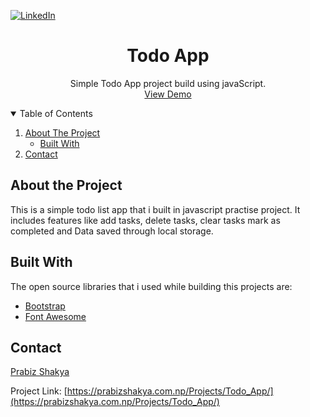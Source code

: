 [![LinkedIn][linkedin-shield]][linkedin-url]

<p align="center">
  <h1 align="center">Todo App</h1>

  <p align="center">
    Simple Todo App project build using javaScript.
    <br />
      <a href="https://prabiz07.github.io/Todo-App/">View Demo</a>
  </p>
</p>


<!-- TABLE OF CONTENTS -->
<details open="open">
  <summary>Table of Contents</summary>
  <ol>
    <li>
      <a href="#about-the-project">About The Project</a>
      <ul>
        <li><a href="#built-with">Built With</a></li>
      </ul>
    </li>
    <li><a href="#contact">Contact</a></li>
  </ol>
</details>

<!-- ABOUT THE PROJECT -->
## About the Project
This is a simple todo list app that i built in javascript practise project. It includes features like add tasks, delete tasks, clear tasks mark as completed and Data saved through local storage.

## Built With
The open source libraries that i used while building this projects are:
* [Bootstrap](https://getbootstrap.com)
* [Font Awesome](https://fontawesome.com)

## Contact
[Prabiz Shakya](https://www.linkedin.com/in/prabiz-shakya/)

Project Link: [https://prabizshakya.com.np/Projects/Todo_App/](https://prabizshakya.com.np/Projects/Todo_App/)





<!-- MARKDOWN LINKS & IMAGES -->
<!-- https://www.markdownguide.org/basic-syntax/#reference-style-links -->
[linkedin-shield]: https://img.shields.io/badge/-LinkedIn-black.svg?style=for-the-badge&logo=linkedin&colorB=555
[linkedin-url]: https://www.linkedin.com/in/prabiz-shakya/
